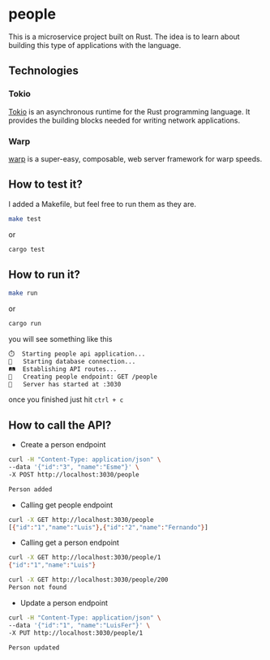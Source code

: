 # people

This is a microservice project built on Rust. The idea is to learn about building this type of applications with the language.

## Technologies

### Tokio
[Tokio](https://tokio.rs) is an asynchronous runtime for the Rust programming language. It provides the building blocks needed for writing network applications.

### Warp
[warp](https://docs.rs/warp/latest/warp/) is a super-easy, composable, web server framework for warp speeds.

## How to test it?

I added a Makefile, but feel free to run them as they are.

```sh
make test
```

or

```sh
cargo test
```

## How to run it?

```sh
make run
```

or

```sh
cargo run
```

you will see something like this

```sh
⏱️	Starting people api application...
🗿	Starting database connection...
🛤️  Establishing API routes...
👤	Creating people endpoint: GET /people
🍏	Server has started at :3030
```

once you finished just hit `ctrl + c`

## How to call the API?

* Create a person endpoint

```sh
curl -H "Content-Type: application/json" \
--data '{"id":"3", "name":"Esme"}' \
-X POST http://localhost:3030/people

Person added
```

* Calling get people endpoint

```sh
curl -X GET http://localhost:3030/people
[{"id":"1","name":"Luis"},{"id":"2","name":"Fernando"}]
```

* Calling get a person endpoint

```sh
curl -X GET http://localhost:3030/people/1
{"id":"1","name":"Luis"}
```

```sh
curl -X GET http://localhost:3030/people/200
Person not found
```

* Update a person endpoint

```sh
curl -H "Content-Type: application/json" \
--data '{"id":"1", "name":"LuisFer"}' \
-X PUT http://localhost:3030/people/1

Person updated
```